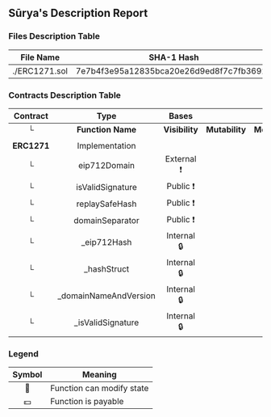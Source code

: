 ## Sūrya's Description Report

### Files Description Table


|  File Name  |  SHA-1 Hash  |
|-------------|--------------|
| ./ERC1271.sol | 7e7b4f3e95a12835bca20e26d9ed8f7c7fb36926 |


### Contracts Description Table


|  Contract  |         Type        |       Bases      |                  |                 |
|:----------:|:-------------------:|:----------------:|:----------------:|:---------------:|
|     └      |  **Function Name**  |  **Visibility**  |  **Mutability**  |  **Modifiers**  |
||||||
| **ERC1271** | Implementation |  |||
| └ | eip712Domain | External ❗️ |   |NO❗️ |
| └ | isValidSignature | Public ❗️ |   |NO❗️ |
| └ | replaySafeHash | Public ❗️ |   |NO❗️ |
| └ | domainSeparator | Public ❗️ |   |NO❗️ |
| └ | _eip712Hash | Internal 🔒 |   | |
| └ | _hashStruct | Internal 🔒 |   | |
| └ | _domainNameAndVersion | Internal 🔒 |   | |
| └ | _isValidSignature | Internal 🔒 |   | |


### Legend

|  Symbol  |  Meaning  |
|:--------:|-----------|
|    🛑    | Function can modify state |
|    💵    | Function is payable |
